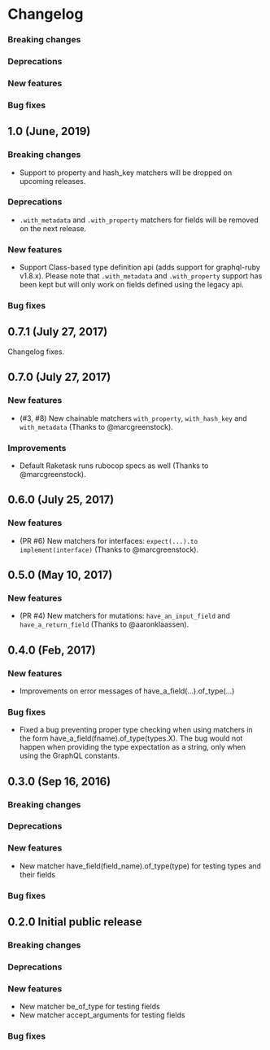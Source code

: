 # Changelog

### Breaking changes

### Deprecations

### New features

### Bug fixes

## 1.0 (June, 2019)

### Breaking changes

-   Support to property and hash_key matchers will be dropped on upcoming releases.

### Deprecations

-   `.with_metadata` and `.with_property` matchers for fields will be removed on the next release.

### New features

-   Support Class-based type definition api (adds support for graphql-ruby v1.8.x). Please note that `.with_metadata` and `.with_property` support has been kept but will only work on fields defined using the legacy api.

### Bug fixes

## 0.7.1 (July 27, 2017)

Changelog fixes.

## 0.7.0 (July 27, 2017)

### New features

-   (#3, #8) New chainable matchers `with_property`, `with_hash_key` and `with_metadata` (Thanks to @marcgreenstock).

### Improvements

-   Default Raketask runs rubocop specs as well (Thanks to @marcgreenstock).

## 0.6.0 (July 25, 2017)

### New features

-   (PR #6) New matchers for interfaces: `expect(...).to implement(interface)` (Thanks to @marcgreenstock).

## 0.5.0 (May 10, 2017)

### New features

-   (PR #4) New matchers for mutations: `have_an_input_field` and `have_a_return_field` (Thanks to @aaronklaassen).

## 0.4.0 (Feb, 2017)

### New features

-   Improvements on error messages of have_a_field(...).of_type(...)

### Bug fixes

-   Fixed a bug preventing proper type checking when using matchers in the form have_a_field(fname).of_type(types.X). The bug would not happen when providing the type expectation as a string, only when using the GraphQL constants.

## 0.3.0 (Sep 16, 2016)

### Breaking changes

### Deprecations

### New features

-   New matcher have_field(field_name).of_type(type) for testing types and their fields

### Bug fixes

## 0.2.0 Initial public release

### Breaking changes

### Deprecations

### New features

-   New matcher be_of_type for testing fields
-   New matcher accept_arguments for testing fields

### Bug fixes
